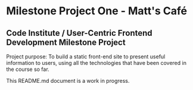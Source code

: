 # Milestone Project One - Matt's Café

## Code Institute / User-Centric Frontend Development Milestone Project

Project purpose: To build a static front-end site to present useful information to users, using all the technologies that have been covered in the course so far.

This README.md document is a work in progress.